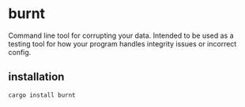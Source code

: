 # burnt
Command line tool for corrupting your data. Intended to be used as a testing tool for how your program handles integrity issues or incorrect config.

## installation

```
cargo install burnt
```
